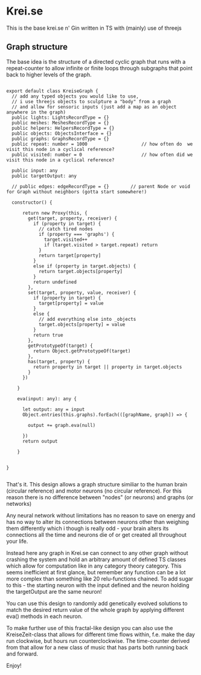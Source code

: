 # Krei.se

This is the base krei.se n' Gin written in TS with (mainly) use of threejs

## Graph structure

The base idea is the structure of a directed cyclic graph that runs with a repeat-counter to allow infinite or finite loops through subgraphs that point back to higher levels of the graph.

```

export default class KreiseGraph {
  // add any typed objects you would like to use,
  // i use threejs objects to sculpture a "body" from a graph
  // and allow for sensoric inputs (just add a map as an object anywhere in the graph)
  public lights: LightsRecordType = {}
  public meshes: MeshesRecordType = {}
  public helpers: HelpersRecordType = {}
  public objects: ObjectsInterface = {}
  public graphs: GraphsRecordType = {}
  public repeat: number = 1000                    // how often do  we visit this node in a cyclical reference?
  public visited: number = 0                      // how often did we visit this node in a cyclical reference?

  public input: any
  public targetOutput: any
  
  // public edges: edgeRecordType = {}        // parent Node or void for Graph without neighbors (gotta start somewhere!)
  
  constructor() {

      return new Proxy(this, {
        get(target, property, receiver) {
          if (property in target) {
            // catch tired nodes
            if (property === 'graphs') {
              target.visited++
              if (target.visited > target.repeat) return
            }
            return target[property]
          }
          else if (property in target.objects) {
            return target.objects[property]
          }
          return undefined
        },
        set(target, property, value, receiver) {
          if (property in target) {
            target[property] = value
          }
          else {
            // add everything else into _objects
            target.objects[property] = value
          }
          return true
        },
        getPrototypeOf(target) {
          return Object.getPrototypeOf(target)
        },
        has(target, property) {
          return property in target || property in target.objects
        }
      })

    }

    eva(input: any): any {

      let output: any = input
      Object.entries(this.graphs).forEach(([graphName, graph]) => {
        
        output += graph.eva(null)

      })
      return output

    }


}
    
```

That's it. This design allows a graph structure similiar to the human brain (circular reference) and motor neurons (no circular reference). For this reason there is no difference between "nodes" (or neurons) and graphs (or networks)

Any neural network without limitations has no reason to save on energy and has no way to alter its connections between neurons other than weighing them differently which i though is really odd - your brain alters its connections all the time and neurons die of or get created all throughout your life. 

Instead here any graph in Krei.se can connect to any other graph without crashing the system and hold an arbitrary amount of defined TS classes which allow for computation like in any category theory category. This seems inefficient at first glance, but remember any function can be a lot more complex than something like 20 relu-functions chained. To add sugar to this - the starting neuron with the input defined and the neuron holding the targetOutput are the same neuron!

You can use this design to randomly add genetically evolved solutions to match the desired return value of the whole graph by applying different eva() methods in each neuron.

To make further use of this fractal-like design you can also use the KreiseZeit-class that allows for different time flows within, f.e. make the day run clockwise, but hours run counterclockwise. The time-counter derived from that allow for a new class of music that has parts both running back and forward.

Enjoy!

